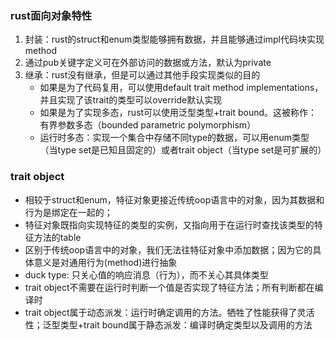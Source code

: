 ### rust面向对象特性
1. 封装：rust的struct和enum类型能够拥有数据，并且能够通过impl代码块实现method
2. 通过pub关键字定义可在外部访问的数据或方法，默认为private
3. 继承：rust没有继承，但是可以通过其他手段实现类似的目的
    - 如果是为了代码复用，可以使用default trait method implementations，并且实现了该trait的类型可以override默认实现
    - 如果是为了实现多态，rust可以使用泛型类型+trait bound。这被称作：有界参数多态（bounded parametric polymorphism）
    - 运行时多态：实现一个集合中存储不同type的数据，可以用enum类型（当type set是已知且固定的）或者trait object（当type set是可扩展的）

### trait object
- 相较于struct和enum，特征对象更接近传统oop语言中的对象，因为其数据和行为是绑定在一起的；
- 特征对象既指向实现特征的类型的实例，又指向用于在运行时查找该类型的特征方法的table
- 区别于传统oop语言中的对象，我们无法往特征对象中添加数据；因为它的具体意义是对通用行为(method)进行抽象
- duck type: 只关心值的响应消息（行为），而不关心其具体类型
- trait object不需要在运行时判断一个值是否实现了特征方法；所有判断都在编译时
- trait object属于动态派发：运行时确定调用的方法。牺牲了性能获得了灵活性；泛型类型+trait bound属于静态派发：编译时确定类型以及调用的方法
